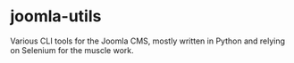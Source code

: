 # joomla-utils
Various CLI tools for the Joomla CMS, mostly written in Python and relying on Selenium for the muscle work.
